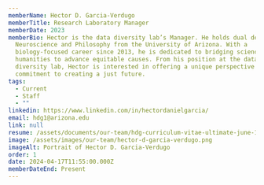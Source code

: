 ```yaml
---
memberName: Hector D. Garcia-Verdugo
memberTitle: Research Laboratory Manager
memberDate: 2023
memberBio: Hector is the data diversity lab’s Manager. He holds dual degrees in
  Neuroscience and Philosophy from the University of Arizona. With a
  biology-focused career since 2013, he is dedicated to bridging science and the
  humanities to advance equitable causes. From his position at the data
  diversity lab, Hector is interested in offering a unique perspective and a
  commitment to creating a just future. 
tags:
  - Current
  - Staff
  - ""
linkedin: https://www.linkedin.com/in/hectordanielgarcia/
email: hdg1@arizona.edu
link: null
resume: /assets/documents/our-team/hdg-curriculum-vitae-ultimate-june-17-2023.pdf
image: /assets/images/our-team/hector-d-garcia-verdugo.png
imageAlt: Portrait of Hector D. Garcia-Verdugo
order: 1
date: 2024-04-17T11:55:00.000Z
memberDateEnd: Present
---
```

